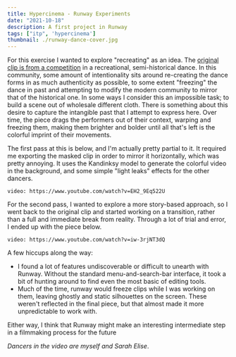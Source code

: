 ```yaml
---
title: Hypercinema - Runway Experiments
date: "2021-10-18"
description: A first project in Runway
tags: ["itp", 'hypercinema']
thumbnail: ./runway-dance-cover.jpg
---
```

For this exercise I wanted to explore "recreating" as an idea. The [original clip is from a competition](https://youtu.be/hwFO5yXCT3o) in a recreational, semi-historical dance. In this community, some amount of intentionality sits around re-creating the dance forms in as much authenticity as possible, to some extent "freezing" the dance in past and attempting to modify the modern community to mirror that of the historical one. In some ways I consider this an impossible task; to build a scene out of wholesale different cloth.
There is something about this desire to capture the intangible past that I attempt to express here. Over time, the piece drags the performers out of their context, warping and freezing them, making them brighter and bolder until all that's left is the colorful imprint of their movements.

The first pass at this is below, and I'm actually pretty partial to it. It required me exporting the masked clip in order to mirror it horizontally, which was pretty annoying. It uses the Kandinksy model to generate the colorful video in the background, and some simple "light leaks" effects for the other dancers.

`video: https://www.youtube.com/watch?v=EH2_9Eq522U`  

For the second pass, I wanted to explore a more story-based approach, so I went back to the original clip and started working on a transition, rather than a full and immediate break from reality. Through a lot of trial and error, I ended up with the piece below.

`video: https://www.youtube.com/watch?v=iw-3rjNT3dQ`

A few hiccups along the way:

- I found a lot of features undiscoverable or difficult to unearth with Runway. Without the standard menu-and-search-bar interface, it took a bit of hunting around to find even the most basic of editing tools.
- Much of the time, runway would freeze clips while I was working on them, leaving ghostly and static silhouettes on the screen. These weren't reflected in the final piece, but that almost made it more unpredictable to work with.

Either way, I think that Runway might make an interesting intermediate step in a filmmaking process for the future

*Dancers in the video are myself and Sarah Elise*.
